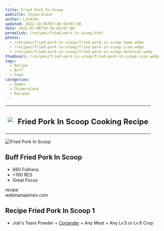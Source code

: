 ```yaml
---
title: Fried Pork In Scoop
webtitle: Chimeraland
author: L3n4r0x
updated: 2022-10-05T07:46:54+07:00
date: 2022-01-06T20:56:03+07:00
permalink: /recipes/fried-pork-in-scoop.html
photos:
  - /recipes/fried-pork-in-scoop/fried-pork-in-scoop-name.webp
  - /recipes/fried-pork-in-scoop/fried-pork-in-scoop-icon.webp
  - /recipes/fried-pork-in-scoop/fried-pork-in-scoop-material.webp
thumbnail: /recipes/fried-pork-in-scoop/fried-pork-in-scoop-icon.webp
tags:
  - Recipe
  - Buff
  - Food
categories:
  - Games
  - Chimeraland
  - Recipes
---
```


<section id="bootstrap-wrapper"><link rel="stylesheet" href="https://cdn.statically.io/gh/dimaslanjaka/Web-Manajemen/40ac3225/css/bootstrap-4.5-wrapper.css"/><div class="row mb-2"><div class="col-md-12 mb-2"><table class="table" id="post-info"><tbody><tr><td><img class="d-inline-block me-2" src="/chimeraland/recipes/fried-pork-in-scoop/fried-pork-in-scoop-icon.webp" width="auto" height="auto"/></td><td><h1 class="fs-5">Fried Pork In Scoop Cooking Recipe</h1></td></tr></tbody></table></div></div><div class="card mb-2"><div class="row g-0"><div class="col-sm-4 position-relative mb-2"><img src="/chimeraland/recipes/fried-pork-in-scoop/fried-pork-in-scoop-material.webp" class="card-img fit-cover w-100 h-100" alt="Fried Pork In Scoop" data-fancybox="true"/></div><div class="col-sm-8 mb-2"><div class="card-body"><h2 class="card-title fs-5">Buff Fried Pork In Scoop</h2><div class="card-text"><ul><li>660 Fullness</li><li>+100 RES</li><li>Great Focus</li></ul></div><span class="badge rounded-pill bg-dark">recipe</span></div><div class="card-footer text-end text-muted">webmanajemen.com</div></div></div></div><div class="row mb-2"><div class="col-12 col-lg-6 recipe-item mb-2"><div class="card"><div class="card-body"><h2 class="card-title fs-5">Recipe Fried Pork In Scoop 1</h2><div class="card-text"><ul><li>Job&#x27;s Tears Powder<span> + </span><a class="text-decoration-none" href="/chimeraland/materials/coriander.html">Coriander</a><span> + </span>Any Meat<span> + </span>Any Lv.5 or Lv.6 Crop</li></ul></div></div></div></div></div></section>